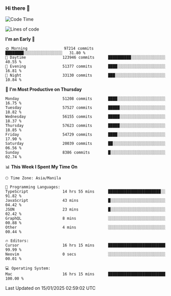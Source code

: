 ### Hi there 👋

<!--START_SECTION:waka-->
![Code Time](http://img.shields.io/badge/Code%20Time-5%2C782%20hrs%201%20min-blue)

![Lines of code](https://img.shields.io/badge/From%20Hello%20World%20I%27ve%20Written-117.6%20million%20lines%20of%20code-blue)

**I'm an Early 🐤** 

```text
🌞 Morning                97214 commits       ████████░░░░░░░░░░░░░░░░░   31.80 % 
🌆 Daytime                123946 commits      ██████████░░░░░░░░░░░░░░░   40.55 % 
🌃 Evening                51377 commits       ████░░░░░░░░░░░░░░░░░░░░░   16.81 % 
🌙 Night                  33130 commits       ███░░░░░░░░░░░░░░░░░░░░░░   10.84 % 
```
📅 **I'm Most Productive on Thursday** 

```text
Monday                   51208 commits       ████░░░░░░░░░░░░░░░░░░░░░   16.75 % 
Tuesday                  57527 commits       █████░░░░░░░░░░░░░░░░░░░░   18.82 % 
Wednesday                56155 commits       █████░░░░░░░░░░░░░░░░░░░░   18.37 % 
Thursday                 57623 commits       █████░░░░░░░░░░░░░░░░░░░░   18.85 % 
Friday                   54729 commits       ████░░░░░░░░░░░░░░░░░░░░░   17.90 % 
Saturday                 20039 commits       ██░░░░░░░░░░░░░░░░░░░░░░░   06.56 % 
Sunday                   8386 commits        █░░░░░░░░░░░░░░░░░░░░░░░░   02.74 % 
```


📊 **This Week I Spent My Time On** 

```text
🕑︎ Time Zone: Asia/Manila

💬 Programming Languages: 
TypeScript               14 hrs 55 mins      ███████████████████████░░   91.82 % 
JavaScript               43 mins             █░░░░░░░░░░░░░░░░░░░░░░░░   04.42 % 
JSON                     23 mins             █░░░░░░░░░░░░░░░░░░░░░░░░   02.42 % 
GraphQL                  8 mins              ░░░░░░░░░░░░░░░░░░░░░░░░░   00.88 % 
Other                    4 mins              ░░░░░░░░░░░░░░░░░░░░░░░░░   00.44 % 

🔥 Editors: 
Cursor                   16 hrs 15 mins      █████████████████████████   99.99 % 
Neovim                   0 secs              ░░░░░░░░░░░░░░░░░░░░░░░░░   00.01 % 

💻 Operating System: 
Mac                      16 hrs 15 mins      █████████████████████████   100.00 % 
```


 Last Updated on 15/01/2025 02:59:02 UTC
<!--END_SECTION:waka-->


<!--
**rad182/rad182** is a ✨ _special_ ✨ repository because its `README.md` (this file) appears on your GitHub profile.

Here are some ideas to get you started:

- 🔭 I’m currently working on ...
- 🌱 I’m currently learning ...
- 👯 I’m looking to collaborate on ...
- 🤔 I’m looking for help with ...
- 💬 Ask me about ...
- 📫 How to reach me: ...
- 😄 Pronouns: ...
- ⚡ Fun fact: ...
-->
